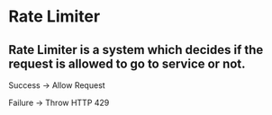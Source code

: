 # Rate Limiter
## Rate Limiter is a system which decides if the request is allowed to go to service or not.

Success -> Allow Request


Failure ->  Throw HTTP 429



